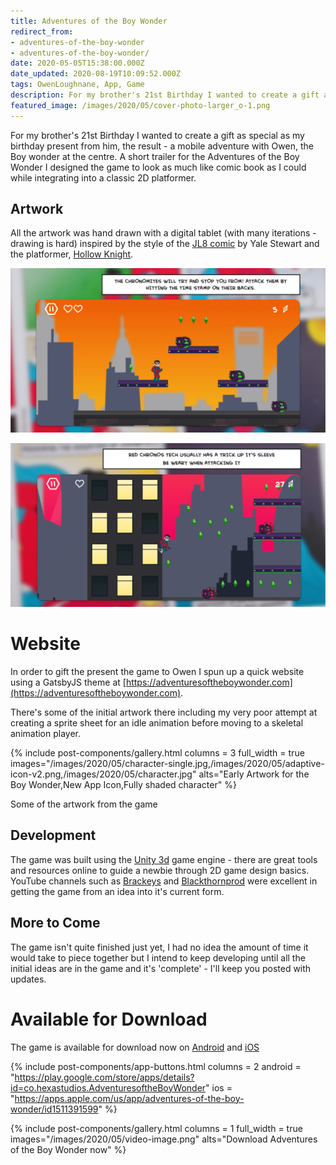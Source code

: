 ```yaml
---
title: Adventures of the Boy Wonder
redirect_from:
- adventures-of-the-boy-wonder
- adventures-of-the-boy-wonder/
date: 2020-05-05T15:38:00.000Z
date_updated: 2020-08-19T10:09:52.000Z
tags: OwenLoughnane, App, Game
description: For my brother's 21st Birthday I wanted to create a gift as special as my birthday present from him, the result - a mobile adventure with Owen, the Boy wonder at the centre.
featured_image: /images/2020/05/cover-photo-larger_o-1.png
---
```


For my brother's 21st Birthday I wanted to create a gift as special as my birthday present from him, the result - a mobile adventure with Owen, the Boy wonder at the centre.
A short trailer for the Adventures of the Boy Wonder
I designed the game to look as much like comic book as I could while integrating into a classic 2D platformer.

## Artwork

All the artwork was hand drawn with a digital tablet (with many iterations - drawing is hard) inspired by the style of the [JL8 comic](https://www.facebook.com/jl8comiclol) by Yale Stewart and the platformer, [Hollow Knight](https://hollowknight.com/). 

![](/images/2020/05/android3.png)

![](/images/2020/05/android5.png)

# Website

In order to gift the present the game to Owen I spun up a quick website using a GatsbyJS theme at [https://adventuresoftheboywonder.com](https://adventuresoftheboywonder.com).

There's some of the initial artwork there including my very poor attempt at creating a sprite sheet for an idle animation before moving to a skeletal animation player.

{% include post-components/gallery.html
	columns = 3
	full_width = true
	images="/images/2020/05/character-single.jpg,/images/2020/05/adaptive-icon-v2.png,/images/2020/05/character.jpg"
	alts="Early Artwork for the Boy Wonder,New App Icon,Fully shaded character"
%}

Some of the artwork from the game

## Development

The game was built using the [Unity 3d](https://unity.com/) game engine - there are great tools and resources online to guide a newbie through 2D game design basics. YouTube channels such as [Brackeys](https://www.youtube.com/user/Brackeys) and [Blackthornprod](https://www.youtube.com/channel/UC9Z1XWw1kmnvOOFsj6Bzy2g) were excellent in getting the game from an idea into it's current form.

## More to Come

The game isn't quite finished just yet, I had no idea the amount of time it would take to piece together but I intend to keep developing until all the initial ideas are in the game and it's 'complete' - I'll keep you posted with updates.

# Available for Download

The game is available for download now on [Android](https://play.google.com/store/apps/details?id=co.hexastudios.AdventuresoftheBoyWonder) and [iOS](https://apps.apple.com/us/app/adventures-of-the-boy-wonder/id1511391599)

{% include post-components/app-buttons.html
	columns = 2
	android = "https://play.google.com/store/apps/details?id=co.hexastudios.AdventuresoftheBoyWonder"
	ios = "https://apps.apple.com/us/app/adventures-of-the-boy-wonder/id1511391599"
%}

{% include post-components/gallery.html
	columns = 1
	full_width = true
	images="/images/2020/05/video-image.png"
	alts="Download Adventures of the Boy Wonder now"
%}
